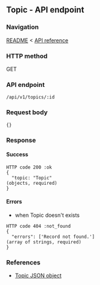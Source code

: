 ## Topic - API endpoint

### Navigation
[README](../../../../README.md)
<
[API reference](../../../api_reference.md)

### HTTP method
GET

### API endpoint
`/api/v1/topics/:id`

### Request body
```
{}
```

### Response
#### Success
```
HTTP code 200 :ok
{
  "topic: "Topic"                                                               (objects, required)
}
```

#### Errors
- when Topic doesn't exists
```
HTTP code 404 :not_found
{
  "errors": ['Record not found.']                                               (array of strings, required)
}
```

### References
- [Topic JSON object](../../../json_objects/topic.md)

